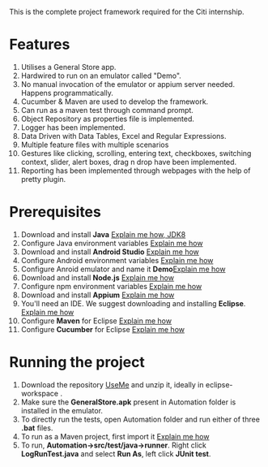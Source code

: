 This is the complete project framework required for the Citi internship.

# Features

1. Utilises a General Store app.
2. Hardwired to run on an emulator called "Demo". 
3. No manual invocation of the emulator or appium server needed. Happens programmatically.
4. Cucumber & Maven are used to develop the framework.
5. Can run as a maven test through command prompt.
6. Object Repository as properties file is implemented.
7. Logger has been implemented.
8. Data Driven with Data Tables, Excel and Regular Expressions. 
9. Multiple feature files with multiple scenarios
10. Gestures like clicking, scrolling, entering text, checkboxes, switching context, slider, alert boxes, drag n drop have been implemented.
11. Reporting has been implemented through webpages with the help of pretty plugin.

# Prerequisites

1. Download and install **Java**  [Explain me how, JDK8](https://www.oracle.com/java/technologies/javase/javase-jdk8-downloads.html#license-lightbox)
2.  Configure Java environment variables  [Explain me how](https://confluence.atlassian.com/doc/setting-the-java_home-variable-in-windows-8895.html)
3. Download and install **Android Studio**  [Explain me how](https://developer.android.com/studio)
4. Configure Android environment variables  [Explain me how](http://www.automationtestinghub.com/setup-android-environment-variables/)
5. Configure Anroid emulator and name it **Demo**[Explain me how](https://developer.android.com/studio/run/managing-avds)
6. Download and install **Node.js**  [Explain me how](https://nodejs.org/en/download/)
7. Configure npm environment variables [Explain me how](https://stackoverflow.com/questions/27864040/fixing-npm-path-in-windows-8-and-10)
8. Download and install **Appium** [Explain me how](http://www.automationtestinghub.com/download-and-install-appium-1-6/)
9. You'll need an IDE. We suggest downloading and installing **Eclipse**. [Explain me how](https://www.eclipse.org/downloads/)
10. Configure **Maven** for Eclipse  [Explain me how](https://www.softwaretestinghelp.com/eclipse/configuring-maven-with-eclipse/)
11. Configure **Cucumber** for Eclipse [Explain me how](https://www.javatpoint.com/install-cucumber-eclipse-plugin)

# Running the project
1. Download the repository [UseMe](https://github.com/WiaN09/Citi/archive/master.zip) and unzip it, ideally in eclipse-workspace . 
2. Make sure the **GeneralStore.apk** present in Automation folder is installed in the emulator.
3. To directly run the tests, open Automation folder and run either of three **.bat** files.
4. To run as a Maven project, first import it  [Explain me how](http://people.cs.uchicago.edu/~kaharris/10200/tutorials/eclipse/import.html)
5. To run, **Automation->src/test/java->runner**. Right click **LogRunTest.java** and select **Run As**, left click **JUnit test**.
